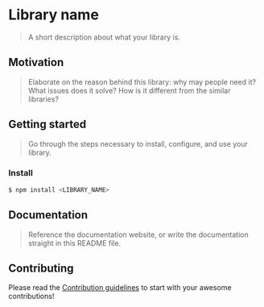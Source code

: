 # Library name

> A short description about what your library is.

## Motivation

> Elaborate on the reason behind this library: why may people need it? What issues does it solve? How is it different from the similar libraries?

## Getting started

> Go through the steps necessary to install, configure, and use your library.

### Install

```bash
$ npm install <LIBRARY_NAME>
```

## Documentation

> Reference the documentation website, or write the documentation straight in this README file.

## Contributing

Please read the [Contribution guidelines](CONTRIBUTING.md) to start with your awesome contributions!
